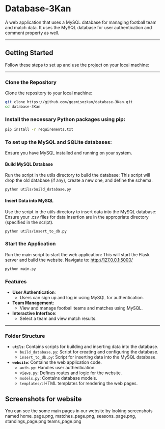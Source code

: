 # **Database-3Kan**

A web application that uses a MySQL database for managing football team and match data. It uses the MySQL database for user authentication and comment property as well.  

---

## **Getting Started**

Follow these steps to set up and use the project on your local machine:

---

### **Clone the Repository**

Clone the repository to your local machine:

```bash
git clone https://github.com/gezmisozkan/database-3Kan.git
cd database-3Kan
```

### Install the necessary Python packages using pip:
```bash
pip install -r requirements.txt
```

### To set up the MySQL and SQLite databases:
Ensure you have MySQL installed and running on your system.
#### Build MySQL Database
Run the script in the utils directory to build the database:
This script will drop the old database (if any), create a new one, and define the schema.
```bash
python utils/build_database.py
```
#### Insert Data into MySQL
Use the script in the utils directory to insert data into the MySQL database:
Ensure your .csv files for data insertion are in the appropriate directory (specified in the script).
```bash
python utils/insert_to_db.py
```

### Start the Application
Run the main script to start the web application:
This will start the Flask server and build the website. Navigate to: http://127.0.0.1:5000/
```bash
python main.py
```

### **Features**

- **User Authentication**:
  - Users can sign up and log in using MySQL for authentication.
- **Team Management**:
  - View and manage football teams and matches using MySQL.
- **Interactive Interface**:
  - Select a team and view match results.

---

### **Folder Structure**

- **`utils`**: Contains scripts for building and inserting data into the database.
  - `build_database.py`: Script for creating and configuring the database.
  - `insert_to_db.py`: Script for inserting data into the MySQL database.
- **`website`**: Contains the web application code.
  - `auth.py`: Handles user authentication.
  - `views.py`: Defines routes and logic for the website.
  - `models.py`: Contains database models.
  - `templates/`: HTML templates for rendering the web pages.

## Screenshots for website

You can see the some main pages in our website by looking screenshots named home_page.png, matches_page.png,
seasons_page.png,
standings_page.png teams_page.png